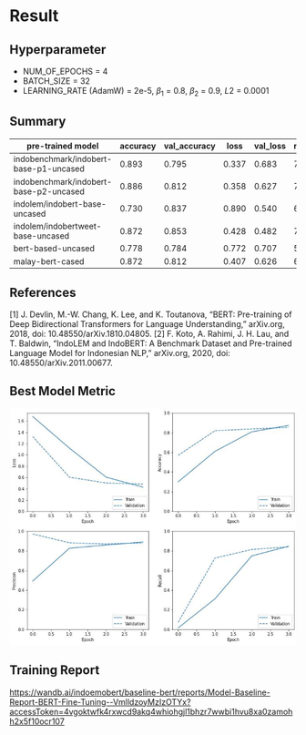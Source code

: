 # Result 

## Hyperparameter
- NUM_OF_EPOCHS = 4
- BATCH_SIZE = 32
- LEARNING_RATE (AdamW) = 2e-5, $\beta_{1}$ = 0.8,  $\beta_{2}$ = 0.9, $L2$ = 0.0001

## Summary
| pre-trained model                       | accuracy | val_accuracy | loss  | val_loss | runtime |
|----------------------------------------|----------|--------------|-------|----------|---------|
| indobenchmark/indobert-base-p1-uncased | 0.893    | 0.795        | 0.337 | 0.683    | 7m 56s  |
| indobenchmark/indobert-base-p2-uncased | 0.886    | 0.812        | 0.358 | 0.627    | 7m 22s  |
| indolem/indobert-base-uncased          | 0.730    | 0.837        | 0.890 | 0.540    | 6m 54s  |
| indolem/indobertweet-base-uncased      | 0.872    | 0.853        | 0.428 | 0.482    | 7m 2s   |
| bert-based-uncased                     | 0.778    | 0.784        | 0.772 | 0.707    | 5m 50s  |
| malay-bert-cased                       | 0.872    | 0.812        | 0.407 | 0.626    | 6m 54s  |

## References
<a id="1">[1]</a> 
J. Devlin, M.-W. Chang, K. Lee, and K. Toutanova, “BERT: Pre-training of Deep Bidirectional Transformers for Language Understanding,” arXiv.org, 2018, doi: 10.48550/arXiv.1810.04805.
<a id="2">[2]</a>
F. Koto, A. Rahimi, J. H. Lau, and T. Baldwin, “IndoLEM and IndoBERT: A Benchmark Dataset and Pre-trained Language Model for Indonesian NLP,” arXiv.org, 2020, doi: 10.48550/arXiv.2011.00677.
‌
## Best Model Metric
![alt text](https://raw.githubusercontent.com/ksnugroho/feel-in/main/assets/best-baseline-model-bert-metric.jpg)

## Training Report
https://wandb.ai/indoemobert/baseline-bert/reports/Model-Baseline-Report-BERT-Fine-Tuning--VmlldzoyMzIzOTYx?accessToken=4vgoktwfk4rxwcd9akq4whiohgjl1bhzr7wwbi1hvu8xa0zamohh2x5f10ocr107
